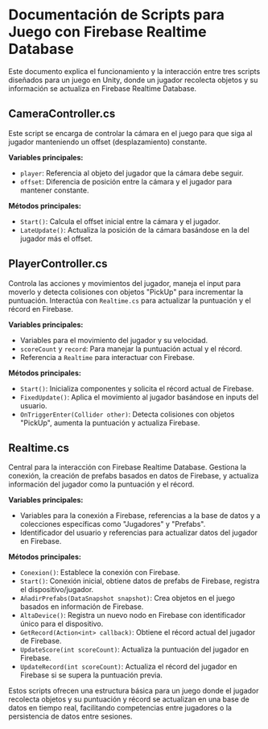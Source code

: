 
# Documentación de Scripts para Juego con Firebase Realtime Database

Este documento explica el funcionamiento y la interacción entre tres scripts diseñados para un juego en Unity, donde un jugador recolecta objetos y su información se actualiza en Firebase Realtime Database.

## CameraController.cs

Este script se encarga de controlar la cámara en el juego para que siga al jugador manteniendo un offset (desplazamiento) constante.

**Variables principales:**

- `player`: Referencia al objeto del jugador que la cámara debe seguir.
- `offset`: Diferencia de posición entre la cámara y el jugador para mantener constante.

**Métodos principales:**

- `Start()`: Calcula el offset inicial entre la cámara y el jugador.
- `LateUpdate()`: Actualiza la posición de la cámara basándose en la del jugador más el offset.

## PlayerController.cs

Controla las acciones y movimientos del jugador, maneja el input para moverlo y detecta colisiones con objetos "PickUp" para incrementar la puntuación. Interactúa con `Realtime.cs` para actualizar la puntuación y el récord en Firebase.

**Variables principales:**

- Variables para el movimiento del jugador y su velocidad.
- `scoreCount` y `record`: Para manejar la puntuación actual y el récord.
- Referencia a `Realtime` para interactuar con Firebase.

**Métodos principales:**

- `Start()`: Inicializa componentes y solicita el récord actual de Firebase.
- `FixedUpdate()`: Aplica el movimiento al jugador basándose en inputs del usuario.
- `OnTriggerEnter(Collider other)`: Detecta colisiones con objetos "PickUp", aumenta la puntuación y actualiza Firebase.

## Realtime.cs

Central para la interacción con Firebase Realtime Database. Gestiona la conexión, la creación de prefabs basados en datos de Firebase, y actualiza información del jugador como la puntuación y el récord.

**Variables principales:**

- Variables para la conexión a Firebase, referencias a la base de datos y a colecciones específicas como "Jugadores" y "Prefabs".
- Identificador del usuario y referencias para actualizar datos del jugador en Firebase.

**Métodos principales:**

- `Conexion()`: Establece la conexión con Firebase.
- `Start()`: Conexión inicial, obtiene datos de prefabs de Firebase, registra el dispositivo/jugador.
- `AñadirPrefabs(DataSnapshot snapshot)`: Crea objetos en el juego basados en información de Firebase.
- `AltaDevice()`: Registra un nuevo nodo en Firebase con identificador único para el dispositivo.
- `GetRecord(Action<int> callback)`: Obtiene el récord actual del jugador de Firebase.
- `UpdateScore(int scoreCount)`: Actualiza la puntuación del jugador en Firebase.
- `UpdateRecord(int scoreCount)`: Actualiza el récord del jugador en Firebase si se supera la puntuación previa.

Estos scripts ofrecen una estructura básica para un juego donde el jugador recolecta objetos y su puntuación y récord se actualizan en una base de datos en tiempo real, facilitando competencias entre jugadores o la persistencia de datos entre sesiones.

